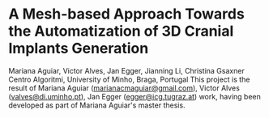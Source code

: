<h1>A Mesh-based Approach Towards the Automatization of 3D Cranial Implants Generation</h1>

Mariana Aguiar, Victor Alves, Jan Egger, Jianning Li, Christina Gsaxner
Centro Algoritmi, University of Minho, Braga, Portugal
This project is the result of Mariana Aguiar (marianacmaguiar@gmail.com), Victor Alves (valves@di.uminho.pt), Jan Egger (egger@icg.tugraz.at) work, having been developed as part of Mariana Aguiar's master thesis.
